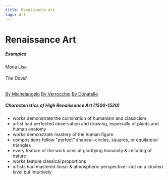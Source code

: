 ```yaml
---
title: Renaissance Art
tags: Art
---
```


# Renaissance Art

##### Examples
[Mona Lisa](https://en.wikipedia.org/wiki/File:Mona_Lisa,_by_Leonardo_da_Vinci,_from_C2RMF_retouched.jpg)
###### The David
[By Michelangelo](https://en.wikipedia.org/wiki/File:%27David%27_by_Michelangelo_Fir_JBU005_denoised.jpg)
[By Verrocchio](https://en.wikipedia.org/wiki/File:David,_Andrea_del_Verrocchio,_ca._1466-69,_Bargello_Florenz-01.jpg)
[By Donatello](https://en.wikipedia.org/wiki/File:Florence_-_David_by_Donatello.jpg)

##### Characteristics of High Renaissance Art (1500-1520)
- works demonstrate the culmination of humanism and classicism
- artist had perfected observation and drawing, especially of plants and human anatomy
- works demonstrate mastery of the human figure
- compositions follow "perfect" shapes--circles, squares, or equilateral triangles
- every feature of the work aims at glorifying humanity & imitating of nature
- works feature classical proportions
- artists had mastered linear & atmospheric perspective--not on a studied level but intuitively